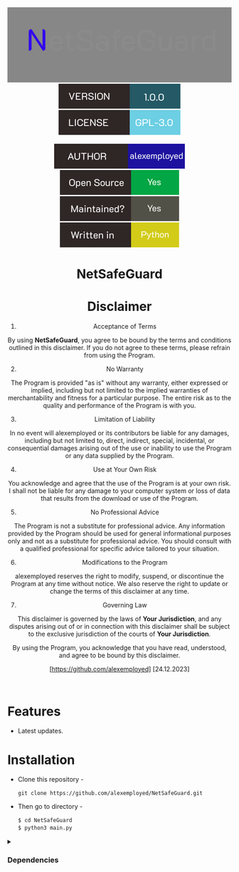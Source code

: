 <div align="center">
  <img src="https://raw.githubusercontent.com/alexemployed/NetSafeGuard/main/.github/misc/LOGO.png"></img><br>
  <img src="https://raw.githubusercontent.com/alexemployed/NetSafeGuard/08714fafd14468e336a2461a5e96d40a9982574f/.github/misc/VERSION.svg"></img>
  <img src="https://raw.githubusercontent.com/alexemployed/NetSafeGuard/cc2efa5c30d523c68d276d7a2e297b4da6ea77fa/.github/misc/LICENSE.svg"></img><br><br>
  <img src="https://raw.githubusercontent.com/alexemployed/NetSafeGuard/cc2efa5c30d523c68d276d7a2e297b4da6ea77fa/.github/misc/AUTHOR.svg"></img>
  <img src="https://raw.githubusercontent.com/alexemployed/NetSafeGuard/cc2efa5c30d523c68d276d7a2e297b4da6ea77fa/.github/misc/Open%20source.svg"></img>
  <img src="https://raw.githubusercontent.com/alexemployed/NetSafeGuard/cc2efa5c30d523c68d276d7a2e297b4da6ea77fa/.github/misc/Maintained.svg"></img>
  <img src="https://raw.githubusercontent.com/alexemployed/NetSafeGuard/cc2efa5c30d523c68d276d7a2e297b4da6ea77fa/.github/misc/Written%20in.svg"></img>


  # NetSafeGuard
  # Disclaimer
1. Acceptance of Terms

By using **NetSafeGuard**, you agree to be bound by the terms and conditions outlined in this disclaimer. If you do not agree to these terms, please refrain from using the Program.

2. No Warranty

The Program is provided "as is" without any warranty, either expressed or implied, including but not limited to the implied warranties of merchantability and fitness for a particular purpose. The entire risk as to the quality and performance of the Program is with you.

3. Limitation of Liability

In no event will alexemployed or its contributors be liable for any damages, including but not limited to, direct, indirect, special, incidental, or consequential damages arising out of the use or inability to use the Program or any data supplied by the Program.

4. Use at Your Own Risk

You acknowledge and agree that the use of the Program is at your own risk. I shall not be liable for any damage to your computer system or loss of data that results from the download or use of the Program.

5. No Professional Advice

The Program is not a substitute for professional advice. Any information provided by the Program should be used for general informational purposes only and not as a substitute for professional advice. You should consult with a qualified professional for specific advice tailored to your situation.

6. Modifications to the Program

alexemployed reserves the right to modify, suspend, or discontinue the Program at any time without notice. We also reserve the right to update or change the terms of this disclaimer at any time.

7. Governing Law

This disclaimer is governed by the laws of **Your Jurisdiction**, and any disputes arising out of or in connection with this disclaimer shall be subject to the exclusive jurisdiction of the courts of **Your Jurisdiction**.

By using the Program, you acknowledge that you have read, understood, and agree to be bound by this disclaimer.

[https://github.com/alexemployed]
[24.12.2023]
</div><br>

# Features
* Latest updates.

# Installation
* Clone this repository -
  ```git
  git clone https://github.com/alexemployed/NetSafeGuard.git
  ```
* Then go to directory -
  ```zsh
  $ cd NetSafeGuard
  $ python3 main.py
  ```

<details>
  <summary><h3>Dependencies</h3></summary>

<b>NetListenerPro</b> requires following programs to run properly - 
- ``
- `os`
- `sys`
- `shutil`
- `requests`
- `configparser`
- `subprocess`
- `collections`
- `re`

> All the dependencies will be installed automatically when you run **NetListenerPro** for the first time.
</details>
</div>
